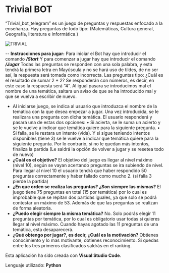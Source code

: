 # Trivial BOT
“Trivial_bot_telegram” es un juego de preguntas y respuestas enfocado a la enseñanza. Hay preguntas de todo tipo: (Matemáticas, Cultura general, Geografía, literatura e informática.)

![TRIVIAL](https://github.com/SamuelFernandezPerez/Trivial_Bot_telegram-PYTHON/assets/112828488/9796086e-7962-4f1b-a48b-8e3e2a547c8f)


-- **Instrucciones para jugar:**
   Para iniciar el Bot hay que introducir el comando ***/Start***
   Y para comenzar a jugar hay que introducir el comando ***/Jugar***
   Todas las preguntas se responden con una sola palabra, y esta tendrá la primera letra en Mayúscula y no se hará uso de tildes, de no ser así, la respuesta        será tomada como incorrecta.
   Las preguntas tipo: ¿Cuál es el resultado de sumar 2 + 2? Se responderán con números, es decir, en este caso la respuesta será “4”.
   Al igual pasara se introducimos mal el nombre de una temática, saltara un aviso de que se ha introducido mal y que se vuelva a escribir de nuevo.

- Al iniciarse juego, se indica al usuario que introduzca el nombre de la temática con la que desea empezar a jugar.
  Una vez introducida, se le realizara una pregunta con dicha temática.
  El usuario responderá y pasará una de estas dos opciones:
    •	Si acierta, se le suma un acierto y se le vuelve a indicar que temática quiere para la siguiente pregunta. 
    •	Si falla, se le restara un intento (vida). Y si sigue teniendo intentos disponibles (tiene 3) se le vuelve a indicar que temática quiere para la siguiente        pregunta. Por lo contrario, si no le quedan más intentos, finaliza la partida (Le saldrá la opción de volver a jugar y se resetea todo de nuevo)
- **¿Cuál es el objetivo?**
    El objetivo del juego es llegar al nivel máximo (nivel 10), según se vayan acertando preguntas se ira subiendo de nivel. Para llegar al nivel 10 el usuario       tendrá que haber respondido 50 preguntas correctamente y haber fallado como mucho 2. (si falla 3 pierde la partida)
- **¿En que orden se realiza las preguntas? ¿Son siempre las mismas?**
    El juego tiene 75 preguntas en total (15 por temática) por lo cual es improbable que se repitan dos partidas iguales, ya que solo se podrá contestar un máximo    de 53. Además de que las preguntas se realizan de forma aleatoria.
- **¿Puedo elegir siempre la misma temática?**
    No. Solo podrás elegir 11 preguntas por temática, por lo cual es obligatorio usar todas si quieres llegar al nivel máximo. Cuando hayas agotado las 11             preguntas de una temática, esta desaparecerá.
- **¿Qué obtengo por jugar?, es decir, ¿Cuál es la motivación?**
    Obtienes conocimiento y lo mas motivante, obtienes reconocimiento. Si quedas entre los tres primeros clasificados saldrás en el ranking.

Esta aplicación ha sido creada con **Visual Studio Code**.

Lenguaje utilizado: **Python**
